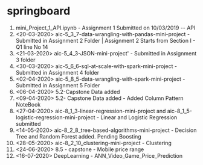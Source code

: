 # springboard
1. mini_Project_1_API.ipynb - Assignment 1 Submitted on 10/03/2019 -- API
2. <20-03-2020> aic-5_3_7-data-wrangling-with-pandas-mini-project - Submitted in Assignment 2 Folder | Assignment 2 Starts from Section I - Q1 line No 14
3. <21-03-2020> aic-5_4_3-JSON-mini-project' - Submitted in Assignment 3 folder
4. <30-03-2020> aic-5_6_6-sql-at-scale-with-spark-mini-project - Submitted in Assignment 4 folder
5. <02-04-2020> aic-5_8_5-data-wrangling-with-spark-mini-project - Submitted in Assignment 5 Folder
6. <06-04-2020> 5.2-Capstone Data added
7. <09-04-2020> 5.2- Capstone Data added - Added Column Pattern NoteBook
8. <27-04-2020> aic-8_1_3-linear-regression-mini-project and aic-8_1_5-logistic-regression-mini-project -  Linear and Logistic Regression submitted
9. <14-05-2020> aic-8_2_8_tree-based-algorithms-mini-project - Decision Tree and Random Forest added. Pending Boosting
10. <28-05-2020> aic-8_2_10_clustering-mini-project - Clustering 
11. <24-06-2020> 8.5 - capstone - Mobile price range 
12. <16-07-2020> DeepLearning  - ANN_Video_Game_Price_Prediction
